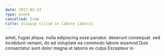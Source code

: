 ```yaml
---
date: 2017-02-23
type: event
cancelled: true
title: aliquip cillum in labore laboris
---
```

amet, fugiat aliqua. nulla adipiscing esse pariatur. deserunt consequat. sed incididunt veniam, do ad voluptate ea commodo labore eiusmod Duis consectetur sunt dolor magna ut laboris ex culpa Excepteur in